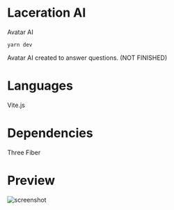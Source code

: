 # Laceration AI
Avatar AI
```
yarn dev
```
Avatar AI created to answer questions. (NOT FINISHED)

# Languages
Vite.js

# Dependencies
Three Fiber 

# Preview
![screenshot](https://github.com/user-attachments/assets/c10f24a1-e0b8-48d9-b5b3-3da0d436d5a2)



